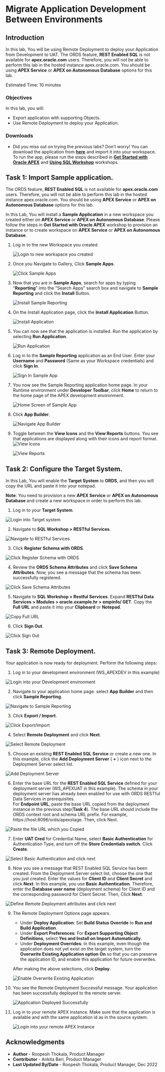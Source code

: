 # Migrate Application Development Between Environments

## Introduction

In this lab, You will be using Remote Deployment to deploy your Application from Development to UAT. The ORDS feature, **REST Enabled SQL** is not available for **apex.oracle.com** users. Therefore, you will not be able to perform this lab in the hosted instance apex.oracle.com. You should be using **APEX Service** or **APEX on Autonomous Database** options for this lab.

Estimated Time: 10 minutes

### Objectives

In this lab, you will:
- Export application with supporting Objects.
- Use Remote Deployment to deploy your Application.

### Downloads

- Did you miss out on trying the previous labs? Don’t worry! You can download the application from **[here](files/demo-projects5.sql)** and import it into your workspace. To run the app, please run the steps described in **[Get Started with Oracle APEX](https://apexapps.oracle.com/pls/apex/r/dbpm/livelabs/run-workshop?p210_wid=3509)** and **[Using SQL Workshop](https://apexapps.oracle.com/pls/apex/r/dbpm/livelabs/run-workshop?p210_wid=3524)** workshops.

## Task 1: Import Sample application.

The ORDS feature, **REST Enabled SQL** is not available for **apex.oracle.com** users. Therefore, you will not be able to perform this lab in the hosted instance apex.oracle.com. You should be using **APEX Service** or **APEX on Autonomous Database** options for this lab.

In this Lab, You will install a **Sample Application** in a new workspace you created either on **APEX Service** or **APEX on Autonomous Database**. Please follow the steps in **Get Started with Oracle APEX** workshop to provision an instance or to create workspace on **APEX Service** or **APEX on Autonomous Database**.

1. Log in to the new Workspace you created.

    ![Login to new workspace you created](images/login-to-dev.png " ")

2. Once you Navigate to Gallery, Click **Sample Apps**.

    ![Click Sample Apps](images/gallery-page3.png " ")

3. Now that you are in **Sample Apps**, search for apps by typing "**Reporting**" into the "Search Apps" search box and navigate to **Sample Reporting** and click the **Install** Button.

    ![Install Sample Reporting](images/install-sample-app.png " ")

4. On the Install Application page, click the **Install Application** Button.

    ![Install Application](images/install-app.png " ")

5. You can now see that the application is installed. Run the application by selecting **Run Application**.

    ![Run Application](images/click-run-application.png " ")

6. Log in to the **Sample Reporting** application as an End User. Enter your **Username** and **Password** (Same as your Workspace credentials) and click **Sign In**.

    ![Sign In Sample App](images/run-application1.png " ")

7. You now see the Sample Reporting application home page. In your Runtime environment under **Developer Toolbar**, click **Home** to return to the home page of the APEX development environment.

    ![Home Screen of Sample App](images/navigate-to-sample-reports.png " ")

8. Click **App Builder**.

   ![Navigate App Builder](images/navigate-to-app-builder.png " ")

9. Toggle between the **View Icons** and the **View Reports** buttons. You see that applications are displayed along with their icons and report format.
   ![View Icons](images/display-as-icons1.png " ")

   ![View Reports](images/display-as-report1.png " ")

## Task 2: Configure the Target System.

In this Lab, You will enable the **Target System** to **ORDS**, and then you will copy the URL and paste it into your notepad.

**Note**: You need to provision a new **APEX Service** or **APEX on Autonomous Database** and create a new workspace in order to perform this lab.

1. Log in to your **Target System**.

  ![Login into Target system](images/sign-out1.png " ")

2. Navigate to **SQL Workshop > RESTful Services**.

  ![Navigate to RESTful Services](images/enable-ords1.png " ")

3. Click **Register Schema with ORDS**.

  ![Click Register Schema with ORDS](images/enable-ords2.png " ")

4. Review the **ORDS Schema Attributes** and click **Save Schema Attributes**. Now, you see a message that the schema has been successfully registered.​

  ![Click Save Schema Attributes](images/enable-ords3.png " ")

5. Navigate to **SQL Workshop > Restful Services**. Expand **RESTful Data Services > Modules > oracle.example.hr > empinfo/ GET**. Copy the **Full URL** and paste it into your **Clipboard** or **Notepad**.

  ![Copy Full URL](images/copy-url.png " ")

6. Click **Sign Out**.

  ![Click Sign Out](images/sign-out2.png " ")


## Task 3: Remote Deployment.

Your application is now ready for deployment. Perform the following steps:

1. Log in to your development environment (WS_APEXDEV in this example)

  ![Login into your Development environment](images/login-to-dev.png " ")

2. Navigate to your application home page. select **App Builder** and then click **Sample Reporting**.

  ![Navigate to Sample Reporting](images/select-sample-reporting.png " ")

3. Click **Export / Import**.

  ![Click Export/Import](images/select-export.png " ")  

4. Select **Remote Deployment** and click **Next**.

  ![Select Remote Deployment](images/select-rd.png " ")    

5. Choose an existing **REST Enabled SQL Service** or create a new one. In this example, click the **Add Deployment Server** ( **+** ) icon next to the Deployment Server select list.

  ![Add Deployment Server](images/perform-rd1.png " ")

6. Enter the base URL for the **REST Enabled SQL Service** defined for your deployment server (WS_APEXUAT in this example). The schema in your deployment server has already been enabled for use with ORDS RESTful Data Services in prerequisites.  
For **Endpoint URL**, paste the base URL copied from the deployment instance in the previous step(**Task 4**). The base URL should include the ORDS context root and schema URL prefix. For example, https://host:8096/ords/apexstage. Then, click Next.

  ![Paste the file URL which you Copied](images/perform-rd2.png " ")

7. Enter **UAT Cred** for Credential Name, select **Basic Authentication** for Authentication Type, and turn off the **Store Credentials switch**. Click **Create**.

  ![Select Basic Authentication and click next](images/perform-rd3.png " ")

8. Now you see a message that REST Enabled SQL Service has been created. From the Deployment Server select list, choose the one that you just created. Enter the values for **Client ID** and **Client Secret** and click **Next**. In this example, you use **Basic Authentication**. Therefore, enter the **Database user name** (deployment schema) for Client ID and the corresponding password for Client Secret. Then, Click **Next**.

  ![Define Remote Deployment attributes and click next](images/perform-rd4.png " ")

9. The Remote Deployment Options page appears.
    - Under **Deploy Application**: Set **Build Status Override** to **Run and Build Application**.
    - Under **Export Preferences**: For **Export Supporting Object Definitions**, select **Yes and Install on Import Automatically**.
    - Under **Deployment Overrides**: In this example, even though the application does not yet exist on the target system, turn the **Overwrite Existing Application option** **On** so that you can preserve the application ID, and enable this application for future overwrites.

    After making the above selections, click **Deploy**.

    ![Enable Overwrite Existing Application](images/perform-rd5.png " ")

10. You see the Remote Deployment Successful message. Your application has been successfully deployed to the remote server.

    ![Application Deployed Successfully](images/perform-rd6.png " ")

11. Log in to your remote APEX instance. Make sure that the application is available and with the same application id as in the source system.

    ![Login into your remote APEX Instance](images/perform-rd7.png " ")

## Acknowledgments

  - **Author** - Roopesh Thokala, Product Manager
  - **Contributor** - Ankita Beri, Product Manager
  - **Last Updated By/Date** - Roopesh Thokala, Product Manager, Dec 2022
